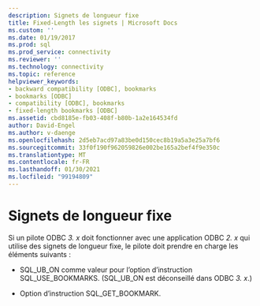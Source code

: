 ```yaml
---
description: Signets de longueur fixe
title: Fixed-Length les signets | Microsoft Docs
ms.custom: ''
ms.date: 01/19/2017
ms.prod: sql
ms.prod_service: connectivity
ms.reviewer: ''
ms.technology: connectivity
ms.topic: reference
helpviewer_keywords:
- backward compatibility [ODBC], bookmarks
- bookmarks [ODBC]
- compatibility [ODBC], bookmarks
- fixed-length bookmarks [ODBC]
ms.assetid: cbd8185e-fb03-408f-b80b-1a2e164534fd
author: David-Engel
ms.author: v-daenge
ms.openlocfilehash: 2d5eb7acd97a83be0d150cec8b19a5a3e25a7bf6
ms.sourcegitcommit: 33f0f190f962059826e002be165a2bef4f9e350c
ms.translationtype: MT
ms.contentlocale: fr-FR
ms.lasthandoff: 01/30/2021
ms.locfileid: "99194809"
---
```

# <a name="fixed-length-bookmarks"></a>Signets de longueur fixe
Si un pilote ODBC *3. x* doit fonctionner avec une application ODBC *2. x* qui utilise des signets de longueur fixe, le pilote doit prendre en charge les éléments suivants :  
  
-   SQL_UB_ON comme valeur pour l’option d’instruction SQL_USE_BOOKMARKS. (SQL_UB_ON est déconseillé dans ODBC *3. x*.)  
  
-   Option d’instruction SQL_GET_BOOKMARK.
